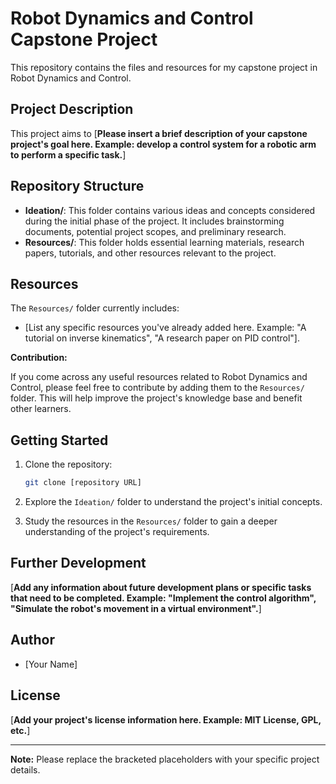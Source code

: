 # Robot Dynamics and Control Capstone Project

This repository contains the files and resources for my capstone project in Robot Dynamics and Control.

## Project Description

This project aims to [**Please insert a brief description of your capstone project's goal here. Example: develop a control system for a robotic arm to perform a specific task.**]

## Repository Structure

* **Ideation/**: This folder contains various ideas and concepts considered during the initial phase of the project. It includes brainstorming documents, potential project scopes, and preliminary research.
* **Resources/**: This folder holds essential learning materials, research papers, tutorials, and other resources relevant to the project.

## Resources

The `Resources/` folder currently includes:

* [List any specific resources you've already added here. Example: "A tutorial on inverse kinematics", "A research paper on PID control"].

**Contribution:**

If you come across any useful resources related to Robot Dynamics and Control, please feel free to contribute by adding them to the `Resources/` folder. This will help improve the project's knowledge base and benefit other learners.

## Getting Started

1.  Clone the repository:

    ```bash
    git clone [repository URL]
    ```

2.  Explore the `Ideation/` folder to understand the project's initial concepts.
3.  Study the resources in the `Resources/` folder to gain a deeper understanding of the project's requirements.

## Further Development

[**Add any information about future development plans or specific tasks that need to be completed. Example: "Implement the control algorithm", "Simulate the robot's movement in a virtual environment".**]

## Author

* [Your Name]

## License

[**Add your project's license information here. Example: MIT License, GPL, etc.**]

---

**Note:** Please replace the bracketed placeholders with your specific project details.
